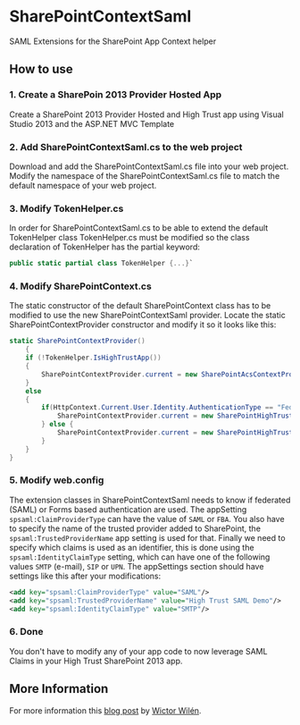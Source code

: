 SharePointContextSaml
=====================

SAML Extensions for the SharePoint App Context helper


How to use
---------------------

### 1. Create a SharePoin 2013 Provider Hosted App
Create a SharePoint 2013 Provider Hosted and High Trust app using Visual Studio 2013 and the ASP.NET MVC Template

### 2. Add SharePointContextSaml.cs to the web project
Download and add the SharePointContextSaml.cs file into your web project. 
Modify the namespace of the SharePointContextSaml.cs file to match the default namespace of your web project.

### 3. Modify TokenHelper.cs
In order for SharePointContextSaml.cs to be able to extend the default TokenHelper class TokenHelper.cs must be modified so the class declaration of TokenHelper has the partial keyword:
```csharp
public static partial class TokenHelper {...}`
```
### 4. Modify SharePointContext.cs
The static constructor of the default SharePointContext class has to be modified to use the new SharePointContextSaml provider. Locate the static SharePointContextProvider constructor and modify it so it looks like this:
```csharp
static SharePointContextProvider()
    {
    if (!TokenHelper.IsHighTrustApp())
    {
        SharePointContextProvider.current = new SharePointAcsContextProvider();
    }
    else
    {
        if(HttpContext.Current.User.Identity.AuthenticationType == "Federation") {
            SharePointContextProvider.current = new SharePointHighTrustSamlContextProvider();
        } else {
            SharePointContextProvider.current = new SharePointHighTrustContextProvider();
        }
    }
}
```
### 5. Modify web.config
The extension classes in SharePointContextSaml needs to know if federated (SAML) or Forms based authentication are used. The appSetting `spsaml:ClaimProviderType` can have the value of `SAML` or `FBA`.
You also have to specify the name of the trusted provider added to SharePoint, the `spsaml:TrustedProviderName` app setting is used for that.
Finally we need to specify which claims is used as an identifier, this is done using the `spsaml:IdentityClaimType` setting, which can have one of the following values `SMTP` (e-mail), `SIP` or `UPN`.
The appSettings section should have settings like this after your modifications:
```xml
<add key="spsaml:ClaimProviderType" value="SAML"/>
<add key="spsaml:TrustedProviderName" value="High Trust SAML Demo"/>
<add key="spsaml:IdentityClaimType" value="SMTP"/>
```

### 6. Done
You don't have to modify any of your app code to now leverage SAML Claims in your High Trust SharePoint 2013 app.


More Information
---------------------
For more information this [blog post](http://www.wictorwilen.se/sharepoint-2013-with-saml-claims-and-provider-hosted-apps) by [Wictor Wilén](http://www.wictorwilen.se).


